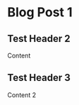 # Blog Post 1
<!--M
Id:blog-post-2
Tags: Life, Challenge
CreatedDate: 02/23/2025
LastModifiedDate: 03/22/2025
M-->

## Test Header 2

Content

## Test Header 3

Content 2